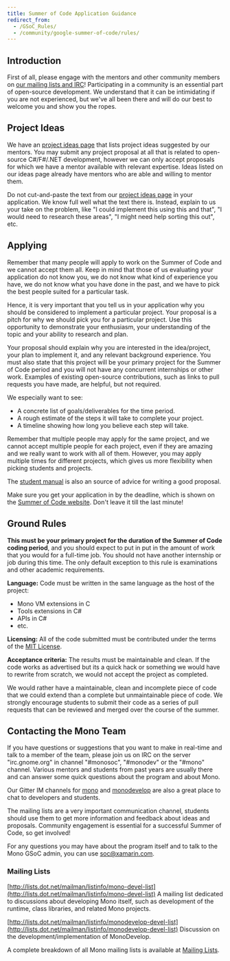 ```yaml
---
title: Summer of Code Application Guidance
redirect_from:
  - /GSoC_Rules/
  - /community/google-summer-of-code/rules/
---
```


Introduction
------------

First of all, please engage with the mentors and other community members on [our mailing lists and IRC](#contacting-the-mono-team)! Participating in a community is an essential part of open-source development. We understand that it can be intimidating if you are not experienced, but we've all been there and will do our best to welcome you and show you the ropes.

Project Ideas
-------------

We have an [project ideas page](/community/google-summer-of-code/projects/) that lists project ideas suggested by our mentors. You may submit any project proposal at all that is related to open-source C#/F#/.NET development, however we can only accept proposals for which we have a mentor available with relevant expertise. Ideas listed on our ideas page already have mentors who are able and willing to mentor them.

Do not cut-and-paste the text from our [project ideas page](/community/google-summer-of-code/projects/) in your application. We know full well what the text there is. Instead, explain to us your take on the problem, like "I could implement this using this and that", "I would need to research these areas", "I might need help sorting this out", etc.

Applying
--------

Remember that many people will apply to work on the Summer of Code and we cannot accept them all. Keep in mind that those of us evaluating your application do not know you, we do not know what kind of experience you have, we do not know what you have done in the past, and we have to pick the best people suited for a particular task.

Hence, it is very important that you tell us in your application why you should be considered to implement a particular project. Your proposal is a pitch for why we should pick you for a particular project. Use this opportunity to demonstrate your enthusiasm, your understanding of the topic and your ability to research and plan.

Your proposal should explain why you are interested in the idea/project, your plan to implement it, and any relevant background experience. You must also state that this project will be your primary project for the Summer of Code period and you will not have any concurrent internships or other work. Examples of existing open-source contributions, such as links to pull requests you have made, are helpful, but not required.

We especially want to see:

-   A concrete list of goals/deliverables for the time period.
-   A rough estimate of the steps it will take to complete your project.
-   A timeline showing how long you believe each step will take.

Remember that multiple people may apply for the same project, and we cannot accept multiple people for each project, even if they are amazing and we really want to work with all of them. However, you may apply multiple times for different projects, which gives us more flexibility when picking students and projects.

The [student manual](http://write.flossmanuals.net/gsocstudentguide/writing-a-proposal/) is also an source of advice for writing a good proposal.

Make sure you get your application in by the deadline, which is shown on the [Summer of Code website](https://summerofcode.withgoogle.com/). Don't leave it till the last minute!

Ground Rules
------------

**This must be your primary project for the duration of the Summer of Code coding period**, and you should expect to put in put in the amount of work that you would for a full-time job. You should not have another internship or job during this time. The only default exception to this rule is examinations and other academic requirements.

**Language:** Code must be written in the same language as the host of the project:

-   Mono VM extensions in C
-   Tools extensions in C#
-   APIs in C#
-   etc.

**Licensing:** All of the code submitted must be contributed under the terms of the [MIT License](https://opensource.org/licenses/MIT).

**Acceptance criteria:** The results must be maintainable and clean. If the code works as advertised but its a quick hack or something we would have to rewrite from scratch, we would not accept the project as completed.

We would rather have a maintainable, clean and incomplete piece of code that we could extend than a complete but unmaintainable piece of code. We strongly encourage students to submit their code as a series of pull requests that can be reviewed and merged over the course of the summer.

Contacting the Mono Team
------------------------

If you have questions or suggestions that you want to make in real-time and talk to a member of the team, please join us on IRC on the server "irc.gnome.org" in channel "#monosoc", "#monodev" or the "#mono" channel. Various mentors and students from past years are usually there and can answer some quick questions about the program and about Mono.

Our Gitter IM channels for [mono](https://gitter.im/mono/mono) and [monodevelop](https://gitter.im/mono/monodevelop) are also a great place to chat to developers and students.

The mailing lists are a very important communication channel, students should use them to get more information and feedback about ideas and proposals. Community engagement is essential for a successful Summer of Code, so get involved!

For any questions you may have about the program itself and to talk to the Mono GSoC admin, you can use [soc@xamarin.com](mailto:soc@xamarin.com).

### Mailing Lists

[http://lists.dot.net/mailman/listinfo/mono-devel-list](http://lists.dot.net/mailman/listinfo/mono-devel-list) A mailing list dedicated to discussions about developing Mono itself, such as development of the runtime, class libraries, and related Mono projects.

[http://lists.dot.net/mailman/listinfo/monodevelop-devel-list](http://lists.dot.net/mailman/listinfo/monodevelop-devel-list) Discussion on the development/implementation of MonoDevelop.

A complete breakdown of all Mono mailing lists is available at [Mailing Lists](/community/help/mailing-lists/).
